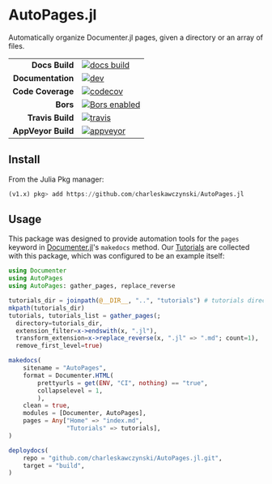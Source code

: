 # AutoPages.jl

Automatically organize Documenter.jl pages, given a directory or an array of files.

|||
|---------------------:|:----------------------------------------------|
| **Docs Build**       | [![docs build][docs-bld-img]][docs-bld-url]   |
| **Documentation**    | [![dev][docs-dev-img]][docs-dev-url]          |
| **Code Coverage**    | [![codecov][codecov-img]][codecov-url]        |
| **Bors**             | [![Bors enabled][bors-img]][bors-url]         |
| **Travis Build**     | [![travis][travis-img]][travis-url]           |
| **AppVeyor Build**   | [![appveyor][appveyor-img]][appveyor-url]     |

[docs-dev-img]: https://img.shields.io/badge/docs-dev-blue.svg
[docs-dev-url]: https://charleskawczynski.github.io/AutoPages.jl/dev/

[docs-bld-img]: https://github.com/charleskawczynski/AutoPages.jl/workflows/Documentation/badge.svg
[docs-bld-url]: https://github.com/charleskawczynski/AutoPages.jl/actions?query=workflow%3ADocumentation

[codecov-img]: https://codecov.io/gh/charleskawczynski/AutoPages.jl/branch/master/graph/badge.svg
[codecov-url]: https://codecov.io/gh/charleskawczynski/AutoPages.jl

[bors-img]: https://bors.tech/images/badge_small.svg
[bors-url]: https://app.bors.tech/repositories/24499

[travis-img]: https://travis-ci.org/charleskawczynski/AutoPages.jl.svg?branch=master
[travis-url]: https://travis-ci.org/charleskawczynski/AutoPages.jl

[appveyor-img]: https://ci.appveyor.com/api/projects/status/c6eykd0w94pmyjt8/branch/master?svg=true
[appveyor-url]: https://ci.appveyor.com/project/charleskawczynski/autopages-jl/branch/master

## Install

From the Julia Pkg manager:
```julia
(v1.x) pkg> add https://github.com/charleskawczynski/AutoPages.jl
```

## Usage

This package was designed to provide automation tools for the `pages` keyword in [Documenter.jl](https://github.com/JuliaDocs/Documenter.jl)'s `makedocs` method. Our [Tutorials](https://charleskawczynski.github.io/AutoPages.jl/dev/tutorials/home/) are collected with this package, which was configured to be an example itself:

```julia
using Documenter
using AutoPages
using AutoPages: gather_pages, replace_reverse

tutorials_dir = joinpath(@__DIR__, "..", "tutorials") # tutorials directory
mkpath(tutorials_dir)
tutorials, tutorials_list = gather_pages(;
  directory=tutorials_dir,
  extension_filter=x->endswith(x, ".jl"),
  transform_extension=x->replace_reverse(x, ".jl" => ".md"; count=1),
  remove_first_level=true)

makedocs(
    sitename = "AutoPages",
    format = Documenter.HTML(
        prettyurls = get(ENV, "CI", nothing) == "true",
        collapselevel = 1,
        ),
    clean = true,
    modules = [Documenter, AutoPages],
    pages = Any["Home" => "index.md",
                "Tutorials" => tutorials],
)

deploydocs(
    repo = "github.com/charleskawczynski/AutoPages.jl.git",
    target = "build",
)
```
